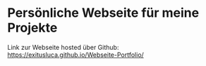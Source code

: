 # Persönliche Webseite für meine Projekte

Link zur Webseite hosted über Github:  https://exitusluca.github.io/Webseite-Portfolio/
